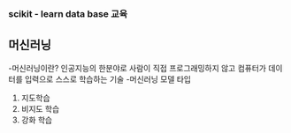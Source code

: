 ### scikit - learn data base 교육

## 머신러닝
-머신러닝이란?
인공지능의 한분야로 사람이 직접 프로그래밍하지 않고 컴퓨터가 데이터를 입력으로 스스로 학습하는 기술
-머신러닝 모델 타입
1. 지도학습
2. 비지도 학습
3. 강화 학습


